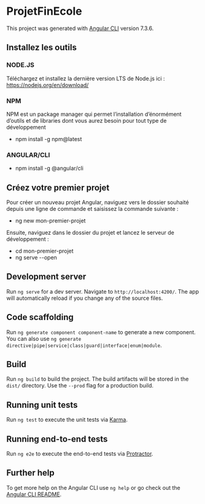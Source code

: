 # ProjetFinEcole

This project was generated with [Angular CLI](https://github.com/angular/angular-cli) version 7.3.6.

## Installez les outils

### NODE.JS
Téléchargez et installez la dernière version LTS de Node.js ici :
https://nodejs.org/en/download/

### NPM

NPM est un package manager qui permet l’installation d’énormément d’outils et de libraries dont vous aurez besoin pour tout type de développement

  - npm install -g npm@latest

### ANGULAR/CLI

  -  npm install -g @angular/cli

## Créez votre premier projet

Pour créer un nouveau projet Angular, naviguez vers le dossier souhaité depuis une ligne de commande et saisissez la commande suivante :

  - ng new mon-premier-projet

Ensuite, naviguez dans le dossier du projet et lancez le serveur de développement :

  - cd mon-premier-projet
  - ng serve --open

## Development server

Run `ng serve` for a dev server. Navigate to `http://localhost:4200/`. The app will automatically reload if you change any of the source files.

## Code scaffolding

Run `ng generate component component-name` to generate a new component. You can also use `ng generate directive|pipe|service|class|guard|interface|enum|module`.

## Build

Run `ng build` to build the project. The build artifacts will be stored in the `dist/` directory. Use the `--prod` flag for a production build.

## Running unit tests

Run `ng test` to execute the unit tests via [Karma](https://karma-runner.github.io).

## Running end-to-end tests

Run `ng e2e` to execute the end-to-end tests via [Protractor](http://www.protractortest.org/).

## Further help

To get more help on the Angular CLI use `ng help` or go check out the [Angular CLI README](https://github.com/angular/angular-cli/blob/master/README.md).
